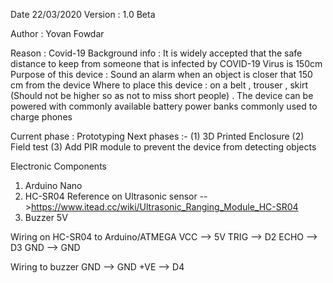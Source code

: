 Date 22/03/2020
Version : 1.0 Beta 

Author : Yovan Fowdar


Reason  : Covid-19
Background info : It is widely accepted that the safe distance to keep from someone that is infected by COVID-19 Virus is 150cm 
Purpose of this device : Sound an alarm when an object is closer that 150 cm from the device
Where to place this device : on a belt , trouser , skirt (Should not be higher so as not to miss short people) .
The device can be powered with commonly available battery power banks commonly used to charge phones

Current phase :  Prototyping 
Next phases :- 
(1)  3D Printed Enclosure
(2)  Field test 
(3)  Add PIR module to prevent the device from detecting objects

Electronic Components
1) Arduino Nano 
2) HC-SR04  Reference on Ultrasonic sensor  -- >https://www.itead.cc/wiki/Ultrasonic_Ranging_Module_HC-SR04
3) Buzzer 5V


Wiring on HC-SR04 to Arduino/ATMEGA
VCC  --> 5V
TRIG --> D2
ECHO --> D3
GND --> GND

Wiring to buzzer 
GND --> GND
+VE --> D4                         
